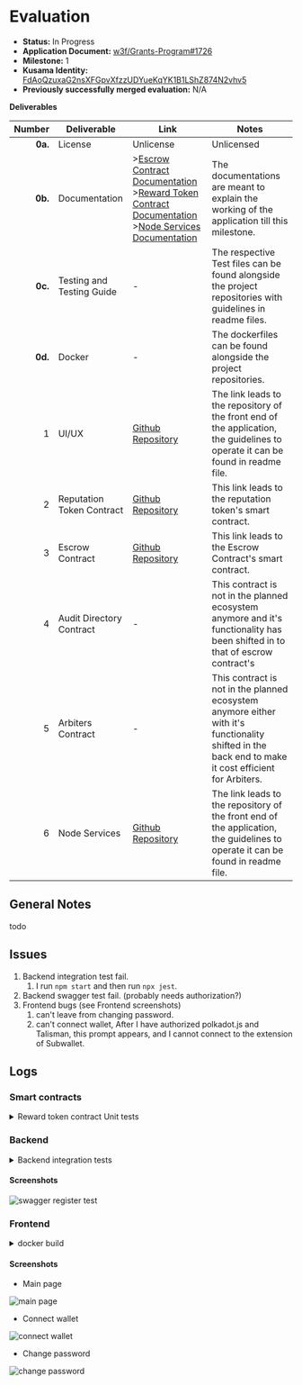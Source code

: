 # Evaluation

- **Status:** In Progress
- **Application Document:** [w3f/Grants-Program#1726](https://github.com/w3f/Grants-Program/blob/master/applications/Security_Marketplace.md)
- **Milestone:** 1
- **Kusama Identity:** [FdAoQzuxaG2nsXFGpvXfzzUDYueKqYK1B1LShZ874N2vhv5](https://sub.id/FdAoQzuxaG2nsXFGpvXfzzUDYueKqYK1B1LShZ874N2vhv5)
- **Previously successfully merged evaluation:** N/A

**Deliverables**


| Number | Deliverable | Link | Notes |
| -----: | ----------- | ----- | ------- |
| **0a.** | License | Unlicense | Unlicensed |
| **0b.** | Documentation | >[Escrow Contract Documentation](https://github.com/ParthChaudhary31/Security_Marketplace_Smartcontract/blob/main/escrow/Escrow%20Doc.pdf) >[Reward Token Contract Documentation](https://github.com/ParthChaudhary31/Security_Marketplace_Smartcontract/blob/main/reward_token/Reward%20Token.pdf) >[Node Services Documentation](https://github.com/ParthChaudhary31/Security_Marketplace_Backend/blob/main/AuditBazaarBackendArchitecture.docx) | The documentations are meant to explain the working of the application till this milestone. |
| **0c.** | Testing and Testing Guide | - | The respective Test files can be found alongside the project repositories with guidelines in readme files. |
| **0d.** | Docker | - | The dockerfiles can be found alongside the project repositories.  |
| 1 | UI/UX | [Github Repository](https://github.com/ParthChaudhary31/Security_Marketplace_Frontend) | The link leads to the repository of the front end of the application, the guidelines to operate it can be found in readme file. |
| 2 | Reputation Token Contract | [Github Repository](https://github.com/ParthChaudhary31/Security_Marketplace_Frontend) | This link leads to the reputation token's smart contract.  |
| 3 | Escrow Contract| [Github Repository](https://github.com/ParthChaudhary31/Security_Marketplace_Frontend) | This link leads to the Escrow Contract's smart contract. |
| 4 | Audit Directory Contract | - | This contract is not in the planned ecosystem anymore and it's functionality has been shifted in to that of escrow contract's |
| 5 | Arbiters Contract | - | This contract is not in the planned ecosystem anymore either with it's functionality shifted in the back end to make it cost efficient for Arbiters. |
| 6 | Node Services | [Github Repository](https://github.com/ParthChaudhary31/Security_Marketplace_Backend) | The link leads to the repository of the front end of the application, the guidelines to operate it can be found in readme file. |

## General Notes

todo

## Issues

1. Backend integration test fail.
   1. I run `npm start` and then run `npx jest`.
2. Backend swagger test fail. (probably needs authorization?)
3. Frontend bugs (see Frontend screenshots)
   1. can't leave from changing password.
   2. can't connect wallet, After I have authorized polkadot.js and Talisman, this prompt appears, and I cannot connect to the extension of Subwallet.

## Logs

### Smart contracts

<details>

<summary> Reward token contract Unit tests </summary>

```bash

warning: function `random_acoount_id` is never used
  --> lib.rs:83:8
   |
83 |     fn random_acoount_id() -> AccountId {
   |        ^^^^^^^^^^^^^^^^^
   |
   = note: `#[warn(dead_code)]` on by default

warning: module `testCases` should have a snake case name
  --> lib.rs:77:5
   |
77 | mod testCases {
   |     ^^^^^^^^^ help: convert the identifier to snake case: `test_cases`
   |
   = note: `#[warn(non_snake_case)]` on by default

warning: unused `std::result::Result` that must be used
  --> lib.rs:94:9
   |
94 |         contract.mint(accounts.alice,1);
   |         ^^^^^^^^^^^^^^^^^^^^^^^^^^^^^^^
   |
   = note: this `Result` may be an `Err` variant, which should be handled
   = note: `#[warn(unused_must_use)]` on by default

warning: unused `std::result::Result` that must be used
   --> lib.rs:107:9
    |
107 |         contract.mint(accounts.alice,1);
    |         ^^^^^^^^^^^^^^^^^^^^^^^^^^^^^^^
    |
    = note: this `Result` may be an `Err` variant, which should be handled

warning: unused `std::result::Result` that must be used
   --> lib.rs:120:9
    |
120 |         contract.mint(accounts.alice,1);
    |         ^^^^^^^^^^^^^^^^^^^^^^^^^^^^^^^
    |
    = note: this `Result` may be an `Err` variant, which should be handled

warning: variable `Error1` should have a snake case name
   --> lib.rs:134:13
    |
134 |         let Error1 = contract.mint(accounts.charlie, 1000);
    |             ^^^^^^ help: convert the identifier to snake case: `error1`

warning: `reward_token` (lib test) generated 6 warnings
    Finished test [unoptimized + debuginfo] target(s) in 1m 39s
     Running unittests lib.rs (target/debug/deps/reward_token-7de3b7d8c4071858)

running 4 tests
test testCases::test_case_4 ... ok
test testCases::test_case_1 ... ok
test testCases::test_case_3 ... ok
test testCases::test_case_2 ... ok

test result: ok. 4 passed; 0 failed; 0 ignored; 0 measured; 0 filtered out; finished in 0.00s


```

</details>

### Backend

<details>

<summary> Backend integration tests </summary>

```bash

➜  Backend git:(main) npx jest
 FAIL  src/test/userController.test.ts (70.965 s)
  user Controller
    ✕ register with new email: Pass (5002 ms)
    ✓ register with empty email: Fail (8 ms)
    ✓ register with empty password: Fail (3 ms)
    ✓ register with mismatched passwords: Fail (2 ms)
    ✕ re-register with same email: Fail (5001 ms)
    ✕ login with registered email: Pass (5001 ms)
    ✓ login with empty email: Fail (6 ms)
    ✓ login with empty password: Fail (4 ms)
    ✕ login with registered email and wrong password: Fail (5000 ms)
    ✕ login with unregistered email: Fail (5001 ms)
    ✕ update profile  with registered email after login: Pass (5001 ms)
    ✕ getUser  with registered email after login: Pass (5001 ms)
    ✕ Register audit (5002 ms)
    ✕ Get details of all audit PUBLIC (5001 ms)
    ✕ Get details of all audit (5001 ms)
    ✕ change password  with registered email after login: Pass (5002 ms)
    ✕ Update Audit Status (5001 ms)
    ✕ Update Auditor ID (5002 ms)
    ✕ Get Details of Audit (5002 ms)

  ● user Controller › register with new email: Pass

    listen EADDRINUSE: address already in use :::9000

      36 |
      37 |   public listen(port: number) {
    > 38 |     this.app.listen(port, () => {
         |              ^
      39 |       console.log(`Server is running on port ${port}`);
      40 |     });
      41 |   }

      at Function.listen (node_modules/express/lib/application.js:635:24)
      at ExpressServer.listen (src/server.ts:38:14)
      at Object.listen (src/test/userController.test.ts:6:8)

  ● user Controller › register with new email: Pass

    thrown: "Exceeded timeout of 5000 ms for a test.
    Add a timeout value to this test to increase the timeout, if this is a long-running test. See https://jestjs.io/docs/api#testname-fn-timeout."

       7 |
       8 | describe('user Controller', () => {
    >  9 |   it('register with new email: Pass', async () => {
         |   ^
      10 |     let response = await request(Server.app)
      11 |       .post('/api/v1/register')
      12 |       .send(config.REGISTER_PAYLOAD_CASE_1)

      at it (src/test/userController.test.ts:9:3)
      at Object.describe (src/test/userController.test.ts:8:1)

  ● user Controller › re-register with same email: Fail

    thrown: "Exceeded timeout of 5000 ms for a test.
    Add a timeout value to this test to increase the timeout, if this is a long-running test. See https://jestjs.io/docs/api#testname-fn-timeout."

      51 |   })
      52 |
    > 53 |   it('re-register with same email: Fail', async () => {
         |   ^
      54 |     let response = await request(Server.app)
      55 |       .post('/api/v1/register')
      56 |       .send(config.REGISTER_PAYLOAD_CASE_5)

      at it (src/test/userController.test.ts:53:3)
      at Object.describe (src/test/userController.test.ts:8:1)

  ● user Controller › login with registered email: Pass

    thrown: "Exceeded timeout of 5000 ms for a test.
    Add a timeout value to this test to increase the timeout, if this is a long-running test. See https://jestjs.io/docs/api#testname-fn-timeout."

      58 |   })
      59 |
    > 60 |   it('login with registered email: Pass', async () => {
         |   ^
      61 |     let response = await request(Server.app)
      62 |       .post('/api/v1/login')
      63 |       .send(config.LOGIN_PAYLOAD_CASE_1)

      at it (src/test/userController.test.ts:60:3)
      at Object.describe (src/test/userController.test.ts:8:1)

  ● user Controller › login with registered email and wrong password: Fail

    thrown: "Exceeded timeout of 5000 ms for a test.
    Add a timeout value to this test to increase the timeout, if this is a long-running test. See https://jestjs.io/docs/api#testname-fn-timeout."

      85 |   })
      86 |
    > 87 |   it('login with registered email and wrong password: Fail', async () => {
         |   ^
      88 |     let response = await request(Server.app)
      89 |       .post('/api/v1/login')
      90 |       .send(config.LOGIN_PAYLOAD_CASE_4)

      at it (src/test/userController.test.ts:87:3)
      at Object.describe (src/test/userController.test.ts:8:1)

  ● user Controller › login with unregistered email: Fail

    thrown: "Exceeded timeout of 5000 ms for a test.
    Add a timeout value to this test to increase the timeout, if this is a long-running test. See https://jestjs.io/docs/api#testname-fn-timeout."

      93 |     // console.log("response.message",response.body.data)
      94 |   })
    > 95 |   it('login with unregistered email: Fail', async () => {
         |   ^
      96 |     let response = await request(Server.app)
      97 |       .post('/api/v1/login')
      98 |       .send(config.LOGIN_PAYLOAD_CASE_5)

      at it (src/test/userController.test.ts:95:3)
      at Object.describe (src/test/userController.test.ts:8:1)

  ● user Controller › update profile  with registered email after login: Pass

    thrown: "Exceeded timeout of 5000 ms for a test.
    Add a timeout value to this test to increase the timeout, if this is a long-running test. See https://jestjs.io/docs/api#testname-fn-timeout."

      101 |   })
      102 |
    > 103 |   it('update profile  with registered email after login: Pass', async () => {
          |   ^
      104 |     let response = await request(Server.app)
      105 |       .post('/api/v1/login')
      106 |       .send(config.LOGIN_PAYLOAD_CASE_1)

      at it (src/test/userController.test.ts:103:3)
      at Object.describe (src/test/userController.test.ts:8:1)

  ● user Controller › getUser  with registered email after login: Pass

    thrown: "Exceeded timeout of 5000 ms for a test.
    Add a timeout value to this test to increase the timeout, if this is a long-running test. See https://jestjs.io/docs/api#testname-fn-timeout."

      119 |
      120 |
    > 121 |   it('getUser  with registered email after login: Pass', async () => {
          |   ^
      122 |     let response = await request(Server.app)
      123 |       .post('/api/v1/login')
      124 |       .send(config.LOGIN_PAYLOAD_CASE_6)

      at it (src/test/userController.test.ts:121:3)
      at Object.describe (src/test/userController.test.ts:8:1)

  ● user Controller › Register audit

    thrown: "Exceeded timeout of 5000 ms for a test.
    Add a timeout value to this test to increase the timeout, if this is a long-running test. See https://jestjs.io/docs/api#testname-fn-timeout."

      131 |   })
      132 |
    > 133 |   it('Register audit', async () => {
          |   ^
      134 |     let response = await request(Server.app)
      135 |       .post('/api/v1/login')
      136 |       .send(config.LOGIN_PAYLOAD_CASE_1)

      at it (src/test/userController.test.ts:133:3)
      at Object.describe (src/test/userController.test.ts:8:1)

  ● user Controller › Get details of all audit PUBLIC

    thrown: "Exceeded timeout of 5000 ms for a test.
    Add a timeout value to this test to increase the timeout, if this is a long-running test. See https://jestjs.io/docs/api#testname-fn-timeout."

      147 |   })
      148 |
    > 149 |   it('Get details of all audit PUBLIC', async () => {
          |   ^
      150 |     let obj = {
      151 |       emailAddress: "áweraaty@yopmail.com"
      152 |     }

      at it (src/test/userController.test.ts:149:3)
      at Object.describe (src/test/userController.test.ts:8:1)

  ● user Controller › Get details of all audit

    thrown: "Exceeded timeout of 5000 ms for a test.
    Add a timeout value to this test to increase the timeout, if this is a long-running test. See https://jestjs.io/docs/api#testname-fn-timeout."

      167 |   })
      168 |
    > 169 |   it('Get details of all audit', async () => {
          |   ^
      170 |     let obj = {
      171 |       emailAddress: "áweraaty@yopmail.com"
      172 |     }

      at it (src/test/userController.test.ts:169:3)
      at Object.describe (src/test/userController.test.ts:8:1)

  ● user Controller › change password  with registered email after login: Pass

    thrown: "Exceeded timeout of 5000 ms for a test.
    Add a timeout value to this test to increase the timeout, if this is a long-running test. See https://jestjs.io/docs/api#testname-fn-timeout."

      187 |   })
      188 |
    > 189 |   it('change password  with registered email after login: Pass', async () => {
          |   ^
      190 |     let response = await request(Server.app)
      191 |       .post('/api/v1/login')
      192 |       .send(config.LOGIN_PAYLOAD_CASE_1)

      at it (src/test/userController.test.ts:189:3)
      at Object.describe (src/test/userController.test.ts:8:1)

  ● user Controller › Update Audit Status

    thrown: "Exceeded timeout of 5000 ms for a test.
    Add a timeout value to this test to increase the timeout, if this is a long-running test. See https://jestjs.io/docs/api#testname-fn-timeout."

      199 |   })
      200 |
    > 201 |   it('Update Audit Status', async () => {
          |   ^
      202 |     let response = await request(Server.app)
      203 |       .post('/api/v1/login')
      204 |       .send(config.NEW_LOGIN_CRED_PAYLOAD_CASE_1)

      at it (src/test/userController.test.ts:201:3)
      at Object.describe (src/test/userController.test.ts:8:1)

  ● user Controller › Update Auditor ID

    thrown: "Exceeded timeout of 5000 ms for a test.
    Add a timeout value to this test to increase the timeout, if this is a long-running test. See https://jestjs.io/docs/api#testname-fn-timeout."

      223 |   })
      224 |
    > 225 |   it('Update Auditor ID', async () => {
          |   ^
      226 |     let response = await request(Server.app)
      227 |       .post('/api/v1/login')
      228 |       .send(config.NEW_LOGIN_CRED_PAYLOAD_CASE_1)

      at it (src/test/userController.test.ts:225:3)
      at Object.describe (src/test/userController.test.ts:8:1)

  ● user Controller › Get Details of Audit

    thrown: "Exceeded timeout of 5000 ms for a test.
    Add a timeout value to this test to increase the timeout, if this is a long-running test. See https://jestjs.io/docs/api#testname-fn-timeout."

      246 |
      247 |
    > 248 |   it('Get Details of Audit', async () => {
          |   ^
      249 |     let response = await request(Server.app)
      250 |     .post('/api/v1/login')
      251 |     .send(config.NEW_LOGIN_CRED_PAYLOAD_CASE_1)

      at it (src/test/userController.test.ts:248:3)
      at Object.describe (src/test/userController.test.ts:8:1)

Test Suites: 1 failed, 1 total
Tests:       14 failed, 5 passed, 19 total
Snapshots:   0 total
Time:        70.995 s, estimated 72 s
Ran all test suites.
Jest did not exit one second after the test run has completed.

'This usually means that there are asynchronous operations that weren't stopped in your tests. Consider running Jest with `--detectOpenHandles` to troubleshoot this issue.


```

</details>

#### Screenshots

![swagger register test](https://github.com/w3f/Grant-Milestone-Delivery/assets/12571049/4068bd94-9ca2-4d16-9b10-d7b041e1d1ab)

### Frontend

<details>

<summary> docker build </summary>

```bash

[+] Building 8.2s (10/10) FINISHED                               docker:default
 => [internal] load .dockerignore                                          0.0s
 => => transferring context: 2B                                            0.0s
 => [internal] load build definition from Dockerfile                       0.0s
 => => transferring dockerfile: 199B                                       0.0s
 => [internal] load metadata for docker.io/library/node:16                 8.1s
 => [1/5] FROM docker.io/library/node:16@sha256:6cd6581a9ae814ebbc8077afd  0.0s
 => [internal] load build context                                          0.0s
 => => transferring context: 5.01kB                                        0.0s
 => CACHED [2/5] WORKDIR /app                                              0.0s
 => CACHED [3/5] COPY package.json .                                       0.0s
 => CACHED [4/5] RUN npm install --force                                   0.0s
 => CACHED [5/5] COPY . .                                                  0.0s
 => exporting to image                                                     0.0s
 => => exporting layers                                                    0.0s
 => => writing image sha256:270be7647a1c9b3a80383fa26755345afc7355ea4b08d  0.0s
 => => naming to docker.io/library/my-audit-bazaar-img                     0.0s

```

</details>

#### Screenshots

- Main page

![main page](https://github.com/w3f/Grant-Milestone-Delivery/assets/12571049/a33d47d3-15a9-46c9-8e34-f9f06ec65dcf)

- Connect wallet

![connect wallet](https://github.com/w3f/Grant-Milestone-Delivery/assets/12571049/430d1c9d-3770-41a5-be8d-1ea37811aebe)

- Change password

![change password](https://github.com/w3f/Grant-Milestone-Delivery/assets/12571049/434fab41-f9f0-44bf-a348-52be3ec0de16)